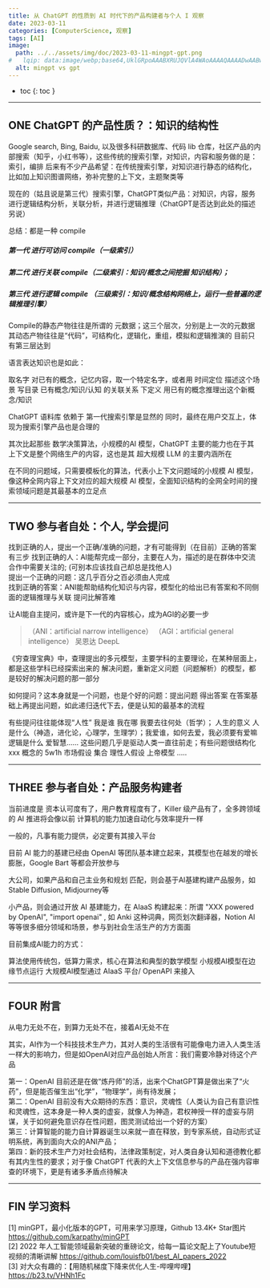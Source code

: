 ```yaml
---
title: 从 ChatGPT 的性质到 AI 时代下的产品构建者与个人 I 观察
date: 2023-03-11
categories: [ComputerScience, 观察]
tags: [AI]
image:
  path: ../../assets/img/doc/2023-03-11-mingpt-gpt.png
#   lqip: data:image/webp;base64,UklGRpoAAABXRUJQVlA4WAoAAAAQAAAADwAABwAAQUxQSDIAAAARL0AmbZurmr57yyIiqE8oiG0bejIYEQTgqiDA9vqnsUSI6H+oAERp2HZ65qP/VIAWAFZQOCBCAAAA8AEAnQEqEAAIAAVAfCWkAALp8sF8rgRgAP7o9FDvMCkMde9PK7euH5M1m6VWoDXf2FkP3BqV0ZYbO6NA/VFIAAAA
  alt: mingpt vs gpt
---
```



* toc
{: toc }

---
## ONE  ChatGPT 的产品性质？：知识的结构性

Google search, Bing, Baidu, 以及很多科研数据库、代码 lib 仓库，社区产品的内部搜索（知乎，小红书等），这些传统的搜索引擎，对知识，内容和服务做的是：索引，编排
后来有不少产品希望：在传统搜索引擎，对知识进行静态的结构化，比如加上知识图谱网络，弥补完整的上下文，主题聚类等

现在的（姑且说是第三代）搜索引擎，ChatGPT类似产品：对知识，内容，服务进行逻辑结构分析，关联分析，并进行逻辑推理（ChatGPT是否达到此处的描述另说）

总结：都是一种 compile

##### 第一代 进行可访问 compile（一级索引）
##### 第二代 进行关联 compile（二级索引：知识/概念之间挖掘 知识结构）；
##### 第三代 进行逻辑 compile （三级索引：知识/概念结构网络上，运行一些普遍的逻辑推理引擎）

Compile的静态产物往往是所谓的 元数据；这三个层次，分别是上一次的元数据 其动态产物往往是“代码”，可结构化，逻辑化，重组，模拟和逻辑推演的 目前只有第三层达到

语言表达知识也是如此：

取名字 对已有的概念，记忆内容，取一个特定名字，或者用 时间定位 描述这个场景
写目录 已有概念/知识/认知 的关联关系 
下定义 用已有的概念推理出这个新概念/知识


ChatGPT 语料库 依赖于 第一代搜索引擎是显然的 同时，最终在用户交互上，体现为搜索引擎产品也是合理的

其次比起那些 数学决策算法，小规模的AI 模型，ChatGPT 主要的能力也在于其上下文是整个网络生产的内容，这也是其 超大规模 LLM 的主要内涵所在

在不同的问题域，只需要模板化的算法，代表小上下文问题域的小规模 AI 模型，像这种全网内容上下文对应的超大规模 AI 模型，全面知识结构的全网全时间的搜索领域问题是其最基本的立足点

---
## TWO  参与者自处：个人, 学会提问

找到正确的人，提出一个正确/准确的问题，才有可能得到（在目前）正确的答案 
有三步 
找到正确的人：AI能帮完成一部分，主要在人为，描述的是在群体中交流合作中需要关注的; (可别本应该找自己却总是找他人)   
提出一个正确的问题：这几乎百分之百必须由人完成   
找到正确的答案：ANI能帮助结构化知识与内容，模型化的给出已有答案和不同侧面的逻辑推理与关联 提问比解答难   


让AI能自主提问，或许是下一代的内容核心，成为AGI的必要一步 

> （ANI：artificial narrow intelligence） （AGI：artificial general intelligence）
吴恩达 DeepL

《穷查理宝典》中，查理提出的多元模型，主要学科的主要理论，在某种层面上，都是这些学科已经探索出来的 解决问题，重新定义问题（问题解析）的模型，都是较好的解决问题的那一部分

如何提问？这本身就是一个问题，也是个好的问题：提出问题 得出答案 在答案基础上再提出问题，如此递归迭代下去，便是认知的最基本的流程

有些提问往往能体现“人性” 我是谁 我在哪 我要去往何处（哲学）； 人生的意义 人是什么（神造，进化论，心理学，生理学）；我爱谁，如何去爱，我必须要有爱嘛 逻辑是什么 爱智慧...... 这些问题几乎是驱动人类一直往前走；有些问题很结构化 xxx 概念的 5w1h 市场假设 集合 理性人假设 上帝模型 …..

---
## THREE  参与者自处：产品服务构建者

当前进度是 资本认可度有了，用户教育程度有了，Killer 级产品有了，全多跨领域的 AI 推进将会像以前 计算机的能力加速自动化与效率提升一样

一般的，凡事有能力提供，必定要有其接入平台

目前 AI 能力的基建已经由 OpenAI 等团队基本建立起来，其模型也在越发的增长膨胀，Google Bart 等都会开放参与

大公司，如果产品和自己主业务和规划 匹配，则会基于AI基建构建产品服务，如 Stable Diffusion, Midjourney等

小产品，则会通过开放 AI 基建能力，在 AIaaS 构建起来：所谓 "XXX powered by OpenAI",  "import openai" , 如 Anki 这种词典，网页划次翻译器，Notion AI等等很多细分领域和场景，参与到社会生活生产的方方面面

目前集成AI能力的方式：

算法使用传统包，低算力需求，核心在算法和典型的数学模型
小规模AI模型在边缘节点运行
大规模AI模型通过 AIaaS 平台/ OpenAPI 来接入

---
## FOUR  附言

从电力无处不在，到算力无处不在，接着AI无处不在

其实，AI作为一个科技技术生产力，其对人类的生活很有可能像电力进入人类生活一样大的影响力，但是如OpenAI对应产品创始人所言：我们需要冷静对待这个产品

第一：OpenAI 目前还是在做“炼丹师”的活，出来个ChatGPT算是做出来了“火药”，但是能否催生出“化学”，“物理学”，尚有待发展；   
第二：OpenAI 目前没有大众期待的东西：意识，灵魂性（人类认为自己有意识性和灵魂性，这本身是一种人类的虚妄，就像人为神造，君权神授一样的虚妄与阴谋，关于如何避免意识存在性问题，图灵测试给出一个好的方案）   
第三：计算智能的能力自计算器诞生以来就一直在释放，到专家系统，自动形式证明系统，再到面向大众的ANI产品；   
第四：新的技术生产力对社会结构，法律政策制定，对人类自身认知和道德教化都有其内生性的要求；对于像 ChatGPT 代表的大上下文信息参与的产品在强内容审查的环境下，更是有诸多矛盾点待解决   

---
## FIN  学习资料

[1] minGPT，最小化版本的GPT，可用来学习原理，Github 13.4K+ Star图片 https://github.com/karpathy/minGPT        
[2] 2022 年人工智能领域最新突破的重磅论文，给每一篇论文配上了Youtube短视频的清晰讲解 https://github.com/louisfb01/best_AI_papers_2022   
[3] 对大众有趣的：【用随机梯度下降来优化人生-哔哩哔哩】 https://b23.tv/VHNh1Fc

